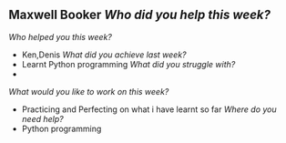 **Maxwell Booker**
_Who did you help this week?_
 - 
_Who helped you this week?_
- Ken,Denis
_What did you achieve last week?_
- Learnt Python programming
_What did you struggle with?_
- 
_What would you like to work on this week?_
- Practicing and Perfecting on what i have learnt so far
_Where do you need help?_
- Python programming
